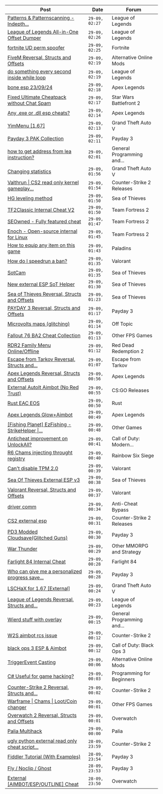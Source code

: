 |Post|Date|Forum|
|----|----|-----|
|[Patterns & Patternscanning - Indepth...](https://www.unknowncheats.me/forum/league-of-legends/603613-patterns-patternscanning-indepth-guide.html)|`29-09, 02:27`|League of Legends|
|[League of Legends All-in-One Offset Dumper](https://www.unknowncheats.me/forum/league-of-legends/602017-league-legends-offset-dumper.html)|`29-09, 02:26`|League of Legends|
|[fortnite UD perm spoofer](https://www.unknowncheats.me/forum/fortnite/603485-fortnite-ud-perm-spoofer.html)|`29-09, 02:25`|Fortnite|
|[FiveM Reversal, Structs and Offsets](https://www.unknowncheats.me/forum/alternative-online-mods/340232-fivem-reversal-structs-offsets.html)|`29-09, 02:19`|Alternative Online Mods|
|[do something every second inside while loop](https://www.unknowncheats.me/forum/league-of-legends/603440-inside-loop.html)|`29-09, 02:19`|League of Legends|
|[bone esp 23/09/24](https://www.unknowncheats.me/forum/apex-legends/603001-bone-esp-23-09-24-a.html)|`29-09, 02:18`|Apex Legends|
|[Fixed Ultimate Cheatpack without Chat Spam](https://www.unknowncheats.me/forum/star-wars-battlefront-2-a/585729-fixed-ultimate-cheatpack-chat-spam.html)|`29-09, 02:17`|Star Wars Battlefront 2|
|[Any .exe or .dll esp cheats?](https://www.unknowncheats.me/forum/apex-legends/603611-exe-dll-esp-cheats.html)|`29-09, 02:14`|Apex Legends|
|[YimMenu \[1.67\]](https://www.unknowncheats.me/forum/grand-theft-auto-v/476972-yimmenu-1-67-a.html)|`29-09, 02:13`|Grand Theft Auto V|
|[Payday 3 PAK Collection](https://www.unknowncheats.me/forum/payday-3-a/603380-payday-3-pak-collection.html)|`29-09, 02:11`|Payday 3|
|[how to get address from lea instruction?](https://www.unknowncheats.me/forum/general-programming-and-reversing/603457-address-lea-instruction.html)|`29-09, 02:01`|General Programming and...|
|[Changing statistics](https://www.unknowncheats.me/forum/grand-theft-auto-v/603329-changing-statistics.html)|`29-09, 01:56`|Grand Theft Auto V|
|[Valthrun \| CS2 read only kernel gameplay...](https://www.unknowncheats.me/forum/counter-strike-2-releases/597158-valthrun-cs2-read-kernel-gameplay-enhancer.html)|`29-09, 01:54`|Counter-Strike 2 Releases|
|[HG leveling method](https://www.unknowncheats.me/forum/sea-of-thieves/600091-hg-leveling-method.html)|`29-09, 01:50`|Sea of Thieves|
|[TF2Classic Internal Cheat V2](https://www.unknowncheats.me/forum/team-fortress-2-a/598383-tf2classic-internal-cheat-v2.html)|`29-09, 01:50`|Team Fortress 2|
|[SEOwned - Fully featured cheat](https://www.unknowncheats.me/forum/team-fortress-2-a/436430-seowned-featured-cheat.html)|`29-09, 01:47`|Team Fortress 2|
|[Enoch - Open-source internal for Linux](https://www.unknowncheats.me/forum/team-fortress-2-a/600439-enoch-source-internal-linux.html)|`29-09, 01:45`|Team Fortress 2|
|[How to equip any item on this game](https://www.unknowncheats.me/forum/paladins/591436-equip-item-game.html)|`29-09, 01:43`|Paladins|
|[How do I speedrun a ban?](https://www.unknowncheats.me/forum/valorant/601630-speedrun-ban.html)|`29-09, 01:35`|Valorant|
|[SotCam](https://www.unknowncheats.me/forum/sea-of-thieves/580178-sotcam.html)|`29-09, 01:35`|Sea of Thieves|
|[New external ESP SoT Helper](https://www.unknowncheats.me/forum/sea-of-thieves/581265-external-esp-sot-helper.html)|`29-09, 01:30`|Sea of Thieves|
|[Sea of Thieves Reversal, Structs and Offsets](https://www.unknowncheats.me/forum/sea-of-thieves/278391-sea-thieves-reversal-structs-offsets.html)|`29-09, 01:23`|Sea of Thieves|
|[PAYDAY 3 Reversal, Structs and Offsets](https://www.unknowncheats.me/forum/payday-3-a/601253-payday-3-reversal-structs-offsets.html)|`29-09, 01:17`|Payday 3|
|[Microvolts maps (glitching)](https://www.unknowncheats.me/forum/off-topic/602519-microvolts-maps-glitching.html)|`29-09, 01:14`|Off Topic|
|[Fallout 76 BA2 Cheat Collection](https://www.unknowncheats.me/forum/other-fps-games/519969-fallout-76-ba2-cheat-collection.html)|`29-09, 01:13`|Other FPS Games|
|[RDR2 Family Menu Online/Offline](https://www.unknowncheats.me/forum/red-dead-redemption-2-a/600867-rdr2-family-menu-online-offline.html)|`29-09, 01:12`|Red Dead Redemption 2|
|[Escape from Tarkov Reversal, Structs and...](https://www.unknowncheats.me/forum/escape-from-tarkov/226519-escape-tarkov-reversal-structs-offsets.html)|`29-09, 01:07`|Escape from Tarkov|
|[Apex Legends Reversal, Structs and Offsets](https://www.unknowncheats.me/forum/apex-legends/319804-apex-legends-reversal-structs-offsets.html)|`29-09, 00:56`|Apex Legends|
|[External AutoIt Aimbot (No Red Trust)](https://www.unknowncheats.me/forum/cs-go-releases/522763-external-autoit-aimbot-red-trust.html)|`29-09, 00:55`|CS:GO Releases|
|[Rust EAC EOS](https://www.unknowncheats.me/forum/rust/603236-rust-eac-eos.html)|`29-09, 00:50`|Rust|
|[Apex Legends Glow+Aimbot](https://www.unknowncheats.me/forum/apex-legends/595543-apex-legends-glow-aimbot.html)|`29-09, 00:49`|Apex Legends|
|[\[Fishing Planet\] EzFishing - StrikeHelper \|...](https://www.unknowncheats.me/forum/other-games/503582-fishing-planet-ezfishing-strikehelper-fish-fight-free-premium.html)|`29-09, 00:48`|Other Games|
|[Anticheat improvement on UnlockAll?](https://www.unknowncheats.me/forum/call-of-duty-modern-warfare-ii/603268-anticheat-improvement-unlockall.html)|`29-09, 00:41`|Call of Duty: Modern...|
|[R6 Chams injecting throught registry](https://www.unknowncheats.me/forum/rainbow-six-siege/594608-r6-chams-injecting-throught-registry.html)|`29-09, 00:40`|Rainbow Six Siege|
|[Can't disable TPM 2.0](https://www.unknowncheats.me/forum/valorant/603474-cant-disable-tpm-2-0-a.html)|`29-09, 00:39`|Valorant|
|[Sea Of Thieves External ESP v3](https://www.unknowncheats.me/forum/sea-of-thieves/382445-sea-thieves-external-esp-v3.html)|`29-09, 00:38`|Sea of Thieves|
|[Valorant Reversal, Structs and Offsets](https://www.unknowncheats.me/forum/valorant/385792-valorant-reversal-structs-offsets.html)|`29-09, 00:37`|Valorant|
|[driver comm](https://www.unknowncheats.me/forum/anti-cheat-bypass/603525-driver-comm.html)|`29-09, 00:34`|Anti-Cheat Bypass|
|[CS2 external esp](https://www.unknowncheats.me/forum/counter-strike-2-releases/600259-cs2-external-esp.html)|`29-09, 00:31`|Counter-Strike 2 Releases|
|[PD3 Modded Cloudsave(Glitched Guns)](https://www.unknowncheats.me/forum/payday-3-a/603421-pd3-modded-cloudsave-glitched-guns.html)|`29-09, 00:30`|Payday 3|
|[War Thunder](https://www.unknowncheats.me/forum/other-mmorpg-and-strategy/85949-war-thunder.html)|`29-09, 00:29`|Other MMORPG and Strategy|
|[Farlight 84 Internal Cheat](https://www.unknowncheats.me/forum/farlight-84-a/595407-farlight-84-internal-cheat.html)|`29-09, 00:28`|Farlight 84|
|[Who can give me a personalized progress save...](https://www.unknowncheats.me/forum/payday-3-a/603589-personalized-progress-save-gold-advantages-please.html)|`29-09, 00:28`|Payday 3|
|[LSCHaX for 1.67 \[External\]](https://www.unknowncheats.me/forum/grand-theft-auto-v/224075-lschax-1-67-external.html)|`29-09, 00:24`|Grand Theft Auto V|
|[League of Legends Reversal, Structs and...](https://www.unknowncheats.me/forum/league-of-legends/310587-league-legends-reversal-structs-offsets.html)|`29-09, 00:23`|League of Legends|
|[Wierd stuff with overlay](https://www.unknowncheats.me/forum/general-programming-and-reversing/603577-wierd-stuff-overlay.html)|`29-09, 00:15`|General Programming and...|
|[W2S aimbot rcs issue](https://www.unknowncheats.me/forum/counter-strike-2-a/603587-w2s-aimbot-rcs-issue.html)|`29-09, 00:12`|Counter-Strike 2|
|[black ops 3 ESP & Aimbot](https://www.unknowncheats.me/forum/call-of-duty-black-ops-3-a/580465-black-ops-3-esp-aimbot.html)|`29-09, 00:12`|Call of Duty: Black Ops 3|
|[TriggerEvent Casting](https://www.unknowncheats.me/forum/alternative-online-mods/603437-triggerevent-casting.html)|`29-09, 00:06`|Alternative Online Mods|
|[C# Useful for game hacking?](https://www.unknowncheats.me/forum/programming-for-beginners/603586-useful-game-hacking.html)|`29-09, 00:03`|Programming for Beginners|
|[Counter-Strike 2 Reversal, Structs and...](https://www.unknowncheats.me/forum/counter-strike-2-a/576077-counter-strike-2-reversal-structs-offsets.html)|`29-09, 00:02`|Counter-Strike 2|
|[Warframe \| Chams \| Loot/Coin changer](https://www.unknowncheats.me/forum/other-fps-games/600451-warframe-chams-loot-coin-changer.html)|`29-09, 00:01`|Other FPS Games|
|[Overwatch 2 Reversal, Structs and Offsets](https://www.unknowncheats.me/forum/overwatch/516727-overwatch-2-reversal-structs-offsets.html)|`29-09, 00:01`|Overwatch|
|[Palia Multihack](https://www.unknowncheats.me/forum/palia/596326-palia-multihack.html)|`29-09, 00:00`|Palia|
|[ugly python external read only cheat script...](https://www.unknowncheats.me/forum/counter-strike-2-a/603585-ugly-python-external-read-cheat-script-copy-pasta.html)|`28-09, 23:59`|Counter-Strike 2|
|[Fiddler Tutorial (With Examples)](https://www.unknowncheats.me/forum/payday-3-a/603548-fiddler-tutorial-examples.html)|`28-09, 23:54`|Payday 3|
|[Fly / Noclip / Ghost](https://www.unknowncheats.me/forum/payday-3-a/603453-fly-noclip-ghost.html)|`28-09, 23:53`|Payday 3|
|[External \[AIMBOT/ESP/OUTLINE\] Cheat](https://www.unknowncheats.me/forum/overwatch/603320-external-aimbot-esp-outline-cheat.html)|`28-09, 23:50`|Overwatch|
